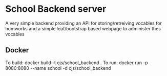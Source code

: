 # School Backend server

A very simple backend providing an API for storing/retreiving vocables for homworks and a simple leaf/bootstrap based webpage to administer thes vocables

## Docker
To build: docker build -t cjs/school_backend .
To run:   docker run -p 8080:8080 --name school -d cjs/school_backend
